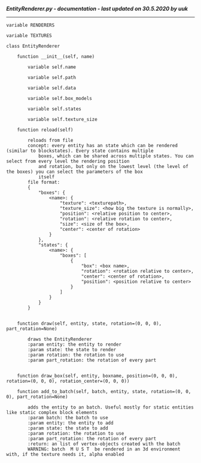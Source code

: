 ***EntityRenderer.py - documentation - last updated on 30.5.2020 by uuk***
___

    variable RENDERERS

    variable TEXTURES

    class EntityRenderer

        function __init__(self, name)

            variable self.name

            variable self.path

            variable self.data

            variable self.box_models

            variable self.states

            variable self.texture_size

        function reload(self)
            
            reloads from file
            concept: every entity has an state which can be rendered (similar to blockstates). Every state contains multiple
                boxes, which can be shared across multiple states. You can select from every level the rendering position
                and rotation, but only on the lowest level (the level of the boxes) you can select the parameters of the box
                itself
            file format:
            {
                "boxes": {
                    <name>: {
                        "texture": <texturepath>,
                        "texture_size": <how big the texture is normally>,
                        "position": <relative position to center>,
                        "rotation": <relative rotation to center>,
                        "size": <size of the box>,
                        "center": <center of rotation>
                    }
                },
                "states": {
                    <name>: {
                        "boxes": [
                            {
                                "box": <box name>,
                                "rotation": <rotation relative to center>,
                                "center": <center of rotation>,
                                "position": <position relative to center>
                            }
                        ]
                    }
                }
            }


        function draw(self, entity, state, rotation=(0, 0, 0), part_rotation=None)
            
            draws the EntityRenderer
            :param entity: the entity to render
            :param state: the state to render
            :param rotation: the rotation to use
            :param part_rotation: the rotation of every part


        function draw_box(self, entity, boxname, position=(0, 0, 0), rotation=(0, 0, 0), rotation_center=(0, 0, 0))

        function add_to_batch(self, batch, entity, state, rotation=(0, 0, 0), part_rotation=None)
            
            adds the entity to an batch. Useful mostly for static entities like static complex block elements
            :param batch: the batch to use
            :param entity: the entity to add
            :param state: the state to add
            :param rotation: the rotation to use
            :param part_rotation: the rotation of every part
            :return: an list of vertex-objects created with the batch
            WARNING: batch  M U S T  be rendered in an 3d environment with, if the texture needs it, alpha enabled
